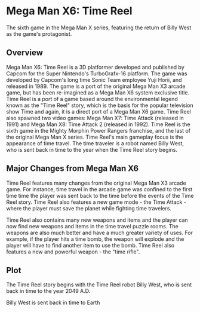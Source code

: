 # Mega Man X6: Time Reel

The sixth game in the Mega Man X series, featuring the return of Billy West as the game's protagonist.

## Overview

Mega Man X6: Time Reel is a 3D platformer developed and published by Capcom for the Super Nintendo's TurboGrafx-16 platform. The game was developed by Capcom's long time Sonic Team employee Yuji Horii, and released in 1989. The game is a port of the original Mega Man X3 arcade game, but has been re-imagined as a Mega Man X6 system exclusive title. Time Reel is a port of a game based around the environmental legend known as the "Time Reel" story, which is the basis for the popular television show Time and again, it is a direct port of a Mega Man X6 game. Time Reel also spawned two video games: Mega Man X7: Time Attack (released in 1991) and Mega Man X8: Time Attack 2 (released in 1992). Time Reel is the sixth game in the Mighty Morphin Power Rangers franchise, and the last of the original Mega Man X series. Time Reel's main gameplay focus is the appearance of time travel. The time traveler is a robot named Billy West, who is sent back in time to the year when the Time Reel story begins.

## Major Changes from Mega Man X6

Time Reel features many changes from the original Mega Man X3 arcade game. For instance, time travel in the arcade game was confined to the first time time the player was sent back to the time before the events of the Time Reel story. Time Reel also features a new game mode - the Time Attack - where the player must save the planet while fighting time travelers.

Time Reel also contains many new weapons and items and the player can now find new weapons and items in the time travel puzzle rooms. The weapons are also much better and have a much greater variety of uses. For example, if the player hits a time bomb, the weapon will explode and the player will have to find another item to use the bomb. Time Reel also features a new and powerful weapon - the "time rifle".

## Plot

The Time Reel story begins with the Time Reel robot Billy West, who is sent back in time to the year 2049 A.D.

Billy West is sent back in time to Earth